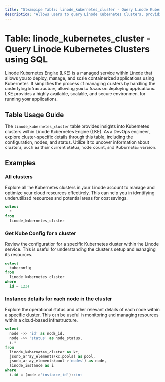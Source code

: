 ```yaml
---
title: "Steampipe Table: linode_kubernetes_cluster - Query Linode Kubernetes Clusters using SQL"
description: "Allows users to query Linode Kubernetes Clusters, providing detailed information about each cluster's configuration, nodes, and status."
---
```


# Table: linode_kubernetes_cluster - Query Linode Kubernetes Clusters using SQL

Linode Kubernetes Engine (LKE) is a managed service within Linode that allows you to deploy, manage, and scale containerized applications using Kubernetes. It simplifies the process of managing clusters by handling the underlying infrastructure, allowing you to focus on deploying applications. LKE provides a highly available, scalable, and secure environment for running your applications.

## Table Usage Guide

The `linode_kubernetes_cluster` table provides insights into Kubernetes clusters within Linode Kubernetes Engine (LKE). As a DevOps engineer, explore cluster-specific details through this table, including the configuration, nodes, and status. Utilize it to uncover information about clusters, such as their current status, node count, and Kubernetes version.

## Examples

### All clusters
Explore all the Kubernetes clusters in your Linode account to manage and optimize your cloud resources effectively. This can help you in identifying underutilized resources and potential areas for cost savings.

```sql
select
  *
from
  linode_kubernetes_cluster
```

### Get Kube Config for a cluster
Review the configuration for a specific Kubernetes cluster within the Linode service. This is useful for understanding the cluster's setup and managing its resources.

```sql
select
  kubeconfig
from
  linode_kubernetes_cluster
where
  id = 1234
```

### Instance details for each node in the cluster
Explore the operational status and other relevant details of each node within a specific cluster. This can be useful in monitoring and managing resources within a cloud-based infrastructure.

```sql
select
  node ->> 'id' as node_id,
  node ->> 'status' as node_status,
  i.*
from
  linode_kubernetes_cluster as kc,
  jsonb_array_elements(kc.pools) as pool,
  jsonb_array_elements(pool->'nodes') as node,
  linode_instance as i
where
  i.id = (node->'instance_id')::int
```